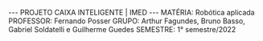 --- PROJETO CAIXA INTELIGENTE | IMED ---
MATÉRIA: Robótica aplicada
PROFESSOR: Fernando Posser
GRUPO: Arthur Fagundes, Bruno Basso, Gabriel Soldatelli e Guilherme Guedes
SEMESTRE: 1° semestre/2022

